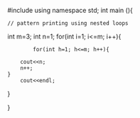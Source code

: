 #include<iostream>
using namespace std;
int main (){
	
	// pattern printing using nested loops
	

int m=3;
int n=1;
	for(int i=1; i<=m; i++){
		
			for(int h=1; h<=m; h++){
			
		cout<<n;
		n++;
	}
		cout<<endl;

}
	
}
